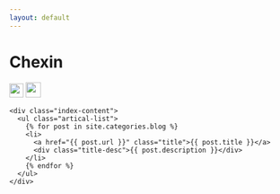 ```yaml
---
layout: default
---
```


<body>
  <div class="index-wrapper">
    <div class="aside">
      <div class="info-card">
        <h1>Chexin</h1>
        <a href="http://weibo.com/cxin/" target="_blank"><img src="http://www.weibo.com/favicon.ico" alt="" width="25"/></a>
        <a href="http://instagram.com/beishuichexin/" target="_blank"><img src="https://img.icons8.com/nolan/64/instagram-new.png" alt="" width="27"/></a>
      </div>
      <div id="particles-js"></div>
    </div>

    <div class="index-content">
      <ul class="artical-list">
        {% for post in site.categories.blog %}
        <li>
          <a href="{{ post.url }}" class="title">{{ post.title }}</a>
          <div class="title-desc">{{ post.description }}</div>
        </li>
        {% endfor %}
      </ul>
    </div>
  </div>
</body>
